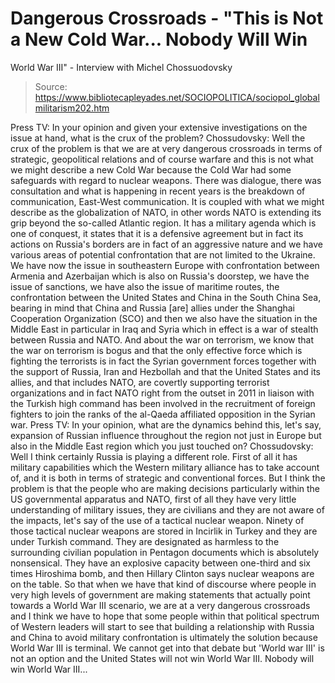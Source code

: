 # Dangerous Crossroads - "This is Not a New Cold War... Nobody Will Win 
World War III" - Interview with Michel Chossuodovsky

> Source: https://www.bibliotecapleyades.net/SOCIOPOLITICA/sociopol_globalmilitarism202.htm

Press TV: In your opinion and
given your extensive investigations on the issue at hand, what
is the crux of the problem?
Chossudovsky: Well the crux of the problem is that we are
at very dangerous crossroads in terms of strategic, geopolitical
relations and of course warfare and this is not what we might
describe a new Cold War because the Cold War had some safeguards
with regard to nuclear weapons.
There was dialogue, there was
consultation and what is happening in recent years is the
breakdown of communication, East-West communication.
It is coupled with what we might
describe as the globalization of NATO, in other words NATO is
extending its grip beyond the so-called Atlantic region.
It has a military agenda which is
one of conquest, it states that it is a defensive agreement but
in fact its actions on Russia's borders are in fact of an
aggressive nature and we have various areas of potential
confrontation that are not limited to the Ukraine.
We have now the issue in southeastern Europe with confrontation
between Armenia and Azerbaijan which is also on Russia's
doorstep, we have the issue of sanctions, we have also the issue
of maritime routes, the confrontation between
the United States and China in
the South China Sea, bearing in mind that China and Russia [are]
allies under the Shanghai Cooperation Organization (SCO)
and then we also have the situation in the Middle East in
particular in Iraq and Syria which in effect is a war of stealth
between Russia and NATO.
And
about the war on terrorism, we know that
the war on terrorism is bogus
and that the only effective force which is fighting the
terrorists is in fact the Syrian government forces together with
the support of Russia, Iran and Hezbollah and that the United
States and its allies, and that includes
NATO, are covertly supporting
terrorist organizations and in fact NATO right from the outset
in 2011 in liaison with the Turkish high command has been
involved in the recruitment of foreign fighters to join the
ranks of the al-Qaeda affiliated opposition in the Syrian war.
Press TV: In your opinion, what are the dynamics behind
this, let's say, expansion of Russian influence
throughout the region not just in Europe but also in the Middle
East region which you just touched on?
Chossudovsky: Well I think certainly
Russia is playing a different role.
First of all it has military
capabilities which the Western military alliance has to take
account of, and it is both in terms of strategic and
conventional forces.
But I think the problem is that the
people who are making decisions particularly within the US
governmental apparatus and NATO, first of all they have very
little understanding of military issues, they are civilians and
they are not aware of the impacts, let's say of the use of a
tactical nuclear weapon.
Ninety of those tactical nuclear
weapons are stored in
Incirlik in Turkey and they are
under Turkish command. They are designated as harmless to the
surrounding civilian population in Pentagon documents which is
absolutely nonsensical.
They have an explosive capacity
between one-third and six times Hiroshima bomb, and then
Hillary Clinton says nuclear
weapons are on the table.
So that when we have that kind of discourse where people in very
high levels of government are making statements that actually
point towards a World War III scenario, we are at a very
dangerous crossroads and I think we have to hope that some
people within that political spectrum of Western leaders will
start to see that building a relationship with Russia and China
to avoid military confrontation is ultimately the solution
because World War III is terminal.
We cannot get into that debate but
'World war III' is not an option and the United States will not
win World War III.
Nobody will win World War
III...
